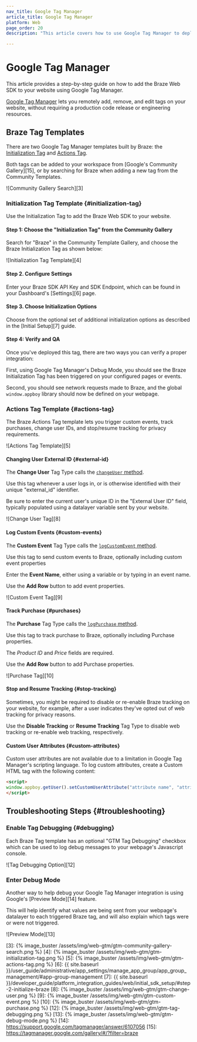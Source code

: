 ```yaml
---
nav_title: Google Tag Manager
article_title: Google Tag Manager
platform: Web
page_order: 20
description: "This article covers how to use Google Tag Manager to deploy Braze to your website."

---
```


# Google Tag Manager

This article provides a step-by-step guide on how to add the Braze Web SDK to your website using Google Tag Manager.

[Google Tag Manager][2] lets you remotely add, remove, and edit tags on your website, without requiring a production code release or engineering resources.

## Braze Tag Templates

There are two Google Tag Manager templates built by Braze: the [Initialization Tag](#initialization-tag) and [Actions Tag](#actions-tag).

Both tags can be added to your workspace from [Google's Community Gallery][15], or by searching for Braze when adding a new tag from the Community Templates.

![Community Gallery Search][3]

### Initialization Tag Template {#initialization-tag}

Use the Initialization Tag to add the Braze Web SDK to your website.

#### Step 1: Choose the "Initialization Tag" from the Community Gallery

Search for "Braze" in the Community Template Gallery, and choose the Braze Initialization Tag as shown below:

![Initialization Tag Template][4]

#### Step 2. Configure Settings

Enter your Braze SDK API Key and SDK Endpoint, which can be found in your Dashboard's [Settings][6] page.

#### Step 3. Choose Initialization Options

Choose from the optional set of additional initialization options as described in the [Initial Setup][7] guide.

#### Step 4: Verify and QA

Once you've deployed this tag, there are two ways you can verify a proper integration:

First, using Google Tag Manager's Debug Mode, you should see the Braze Initialization Tag has been triggered on your configured pages or events.

Second, you should see network requests made to Braze, and the global `window.appboy` library should now be defined on your webpage.

### Actions Tag Template {#actions-tag}

The Braze Actions Tag template lets you trigger custom events, track purchases, change user IDs, and stop/resume tracking for privacy requirements.

![Actions Tag Template][5]

#### Changing User External ID {#external-id}

The __Change User__ Tag Type calls the [`changeUser` method](https://js.appboycdn.com/web-sdk/latest/doc/modules/appboy.html#changeuser).

Use this tag whenever a user logs in, or is otherwise identified with their unique "external_id" identifier.

Be sure to enter the current user's unique ID in the "External User ID" field, typically populated using a datalayer variable sent by your website.

![Change User Tag][8]

#### Log Custom Events {#custom-events}

The __Custom Event__ Tag Type calls the [`logCustomEvent` method](https://js.appboycdn.com/web-sdk/latest/doc/modules/appboy.html#logcustomevent).

Use this tag to send custom events to Braze, optionally including custom event properties

Enter the __Event Name__, either using a variable or by typing in an event name.

Use the __Add Row__ button to add event properties.

![Custom Event Tag][9]

#### Track Purchase {#purchases}

The __Purchase__ Tag Type calls the [`logPurchase` method](https://js.appboycdn.com/web-sdk/latest/doc/modules/appboy.html#logpurchase).

Use this tag to track purchase to Braze, optionally including Purchase properties.

The _Product ID_ and _Price_ fields are required.

Use the __Add Row__ button to add Purchase properties.

![Purchase Tag][10]

#### Stop and Resume Tracking {#stop-tracking}

Sometimes, you might be required to disable or re-enable Braze tracking on your website, for example, after a user indicates they've opted out of web tracking for privacy reasons.

Use the __Disable Tracking__ or __Resume Tracking__ Tag Type to disable web tracking or re-enable web tracking, respectively.

#### Custom User Attributes {#custom-attributes}

Custom user attributes are not available due to a limitation in Google Tag Manager's scripting language. To log custom attributes, create a Custom HTML tag with the following content:

```html
<script>
window.appboy.getUser().setCustomUserAttribute("attribute name", "attribute value");
</script>
```

## Troubleshooting Steps {#troubleshooting}

### Enable Tag Debugging {#debugging}

Each Braze Tag template has an optional "GTM Tag Debugging" checkbox which can be used to log debug messages to your webpage's Javascript console.

![Tag Debugging Option][12]

### Enter Debug Mode

Another way to help debug your Google Tag Manager integration is using Google's [Preview Mode][14] feature.

This will help identify what values are being sent from your webpage's datalayer to each triggered Braze tag, and will also explain which tags were or were not triggered.

![Preview Mode][13]


[2]: https://support.google.com/tagmanager/answer/6103696
[3]: {% image_buster /assets/img/web-gtm/gtm-community-gallery-search.png %}
[4]: {% image_buster /assets/img/web-gtm/gtm-initialization-tag.png %}
[5]: {% image_buster /assets/img/web-gtm/gtm-actions-tag.png %}
[6]: {{ site.baseurl }}/user_guide/administrative/app_settings/manage_app_group/app_group_management/#app-group-management
[7]: {{ site.baseurl }}/developer_guide/platform_integration_guides/web/initial_sdk_setup/#step-2-initialize-braze
[8]: {% image_buster /assets/img/web-gtm/gtm-change-user.png %}
[9]: {% image_buster /assets/img/web-gtm/gtm-custom-event.png %}
[10]: {% image_buster /assets/img/web-gtm/gtm-purchase.png %}
[12]: {% image_buster /assets/img/web-gtm/gtm-tag-debugging.png %}
[13]: {% image_buster /assets/img/web-gtm/gtm-debug-mode.png %}
[14]: https://support.google.com/tagmanager/answer/6107056
[15]: https://tagmanager.google.com/gallery/#/?filter=braze
